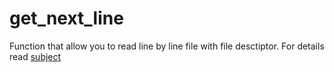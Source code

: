 # get_next_line

Function that allow you to read line by line file with file desctiptor.
For details read [subject](https://github.com/MANT-i-S/get_next_line/blob/master/get_next_line.en.pdf)
